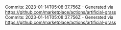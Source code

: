 Commits: 2023-01-14T05:08:37.756Z - Generated via https://github.com/marketplace/actions/artificial-grass
<br>
Commits: 2023-01-14T05:08:37.756Z - Generated via https://github.com/marketplace/actions/artificial-grass
<br>
